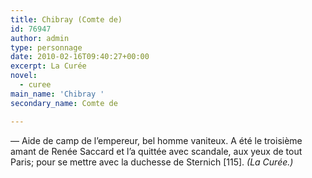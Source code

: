 ```yaml
---
title: Chibray (Comte de)
id: 76947
author: admin
type: personnage
date: 2010-02-16T09:40:27+00:00
excerpt: La Curée
novel:
  - curee
main_name: 'Chibray '
secondary_name: Comte de

---
```

— Aide de camp de l&rsquo;empereur, bel homme vaniteux. A été le troisième amant de Renée Saccard et l&rsquo;a quittée avec scandale, aux yeux de tout Paris; pour se mettre avec la duchesse de Sternich [115]. _(La Curée.)_